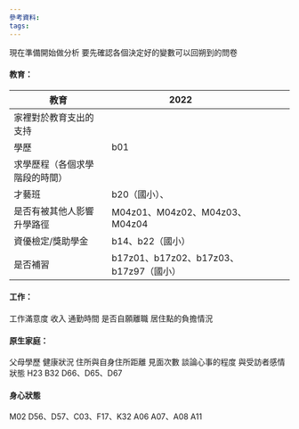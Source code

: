 ```yaml
---
參考資料:
tags:
---
```

現在準備開始做分析
要先確認各個決定好的變數可以回朔到的問卷
#### 教育：



| 教育                  | 2022                                |     |     |     |     |
| ------------------- | ----------------------------------- | --- | --- | --- | --- |
| 家裡對於教育支出的支持<br>     |                                     |     |     |     |     |
| 學歷<br>              | b01                                 |     |     |     |     |
| 求學歷程（各個求學階段的時間）<br> |                                     |     |     |     |     |
| 才藝班<br>             | b20（國小）、                            |     |     |     |     |
| 是否有被其他人影響升學路徑       | M04z01、M04z02、M04z03、M04z04         |     |     |     |     |
| 資優檢定/獎助學金           | b14、b22（國小）                         |     |     |     |     |
| 是否補習                | b17z01、b17z02、b17z03、b17z97（國小）<br> |     |     |     |     |

#### 工作：
工作滿意度
收入
通勤時間
是否自願離職
居住點的負擔情況
#### 原生家庭：
父母學歷
健康狀況
住所與自身住所距離
見面次數
談論心事的程度
與受訪者感情狀態
H23
B32
D66、D65、D67
#### 身心狀態
M02
D56、D57、C03、F17、K32
A06
A07、A08
A11